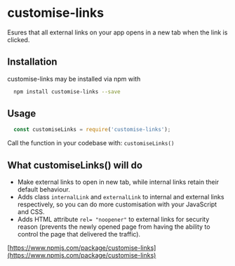 # customise-links

Esures that all external links on your app opens in a new tab when the link is clicked.

## Installation

customise-links may be installed via npm with

```bash
  npm install customise-links --save
```

## Usage

```javascript
  const customiseLinks = require('customise-links');
```

Call the function in your codebase with: `customiseLinks()`

## What customiseLinks() will do

* Make external links to open in new tab, while internal links retain their default behaviour.
* Adds class `internalLink` and `externalLink` to internal and external links respectively, so you can do more customisation with your JavaScript and CSS.
* Adds HTML attribute `rel= "noopener"` to external links for security reason (prevents the newly opened page from having the ability to control the page that delivered the traffic).

[https://www.npmjs.com/package/customise-links](https://www.npmjs.com/package/customise-links)
